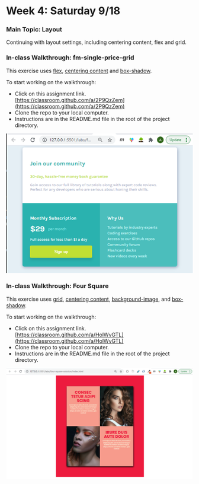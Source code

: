# Week 4: Saturday 9/18

### Main Topic: Layout

Continuing with layout settings, including centering content, flex and grid.

### In-class Walkthrough: fm-single-price-grid

This exercise uses [flex](../html-css-intro/layout/flexbox.md), [centering content](../html-css-intro/layout/centering-elements.md) and [box-shadow](../miscellaneous-topics/box-shadow.md).

To start working on the walkthrough:

* Click on this assignment link. [https://classroom.github.com/a/2P9QzZem](https://classroom.github.com/a/2P9QzZem)
* Clone the repo to your local computer.
* Instructions are in the README.md file in the root of the project directory.

![](../.gitbook/assets/image%20%2834%29.png)

### In-class Walkthrough: Four Square

This exercise uses [grid](https://app.gitbook.com/@chnn-anne/s/html-css-fall-2021/~/drafts/-MjBvQ8xyNb7fAEDiaeJ/html-css-intro/layout/grid), [centering content](https://app.gitbook.com/@chnn-anne/s/html-css-fall-2021/~/drafts/-MjBvQ8xyNb7fAEDiaeJ/miscellaneous-topics/centering-elements), [background-image](https://app.gitbook.com/@chnn-anne/s/html-css-fall-2021/~/drafts/-MjBvQ8xyNb7fAEDiaeJ/miscellaneous-topics/background-image), and [box-shadow](https://app.gitbook.com/@chnn-anne/s/html-css-fall-2021/~/drafts/-MjBvQ8xyNb7fAEDiaeJ/miscellaneous-topics/box-shadow).

To start working on the walkthrough:

* Click on this assignment link. [https://classroom.github.com/a/HolWvGTL](https://classroom.github.com/a/HolWvGTL)
* Clone the repo to your local computer.
* Instructions are in the README.md file in the root of the project directory.

![](../.gitbook/assets/image%20%2858%29.png)

